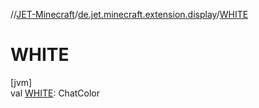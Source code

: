 //[JET-Minecraft](../../index.md)/[de.jet.minecraft.extension.display](index.md)/[WHITE](-w-h-i-t-e.md)

# WHITE

[jvm]\
val [WHITE](-w-h-i-t-e.md): ChatColor
